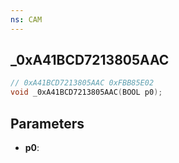 ```yaml
---
ns: CAM
---
```

## _0xA41BCD7213805AAC

```c
// 0xA41BCD7213805AAC 0xFBB85E02
void _0xA41BCD7213805AAC(BOOL p0);
```


## Parameters
* **p0**: 

